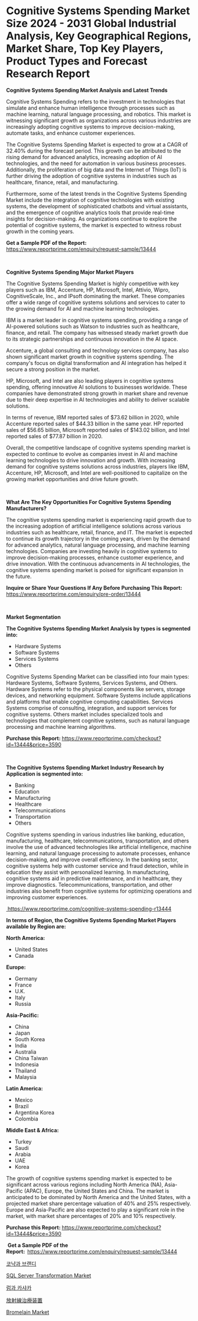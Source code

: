 <p><h1>Cognitive Systems Spending Market Size 2024 - 2031 Global Industrial Analysis, Key Geographical Regions, Market Share, Top Key Players, Product Types and Forecast Research Report</h1></p><p><strong>Cognitive Systems Spending Market Analysis and Latest Trends</strong></p>
<p><p>Cognitive Systems Spending refers to the investment in technologies that simulate and enhance human intelligence through processes such as machine learning, natural language processing, and robotics. This market is witnessing significant growth as organizations across various industries are increasingly adopting cognitive systems to improve decision-making, automate tasks, and enhance customer experiences.</p><p>The Cognitive Systems Spending Market is expected to grow at a CAGR of 32.40% during the forecast period. This growth can be attributed to the rising demand for advanced analytics, increasing adoption of AI technologies, and the need for automation in various business processes. Additionally, the proliferation of big data and the Internet of Things (IoT) is further driving the adoption of cognitive systems in industries such as healthcare, finance, retail, and manufacturing.</p><p>Furthermore, some of the latest trends in the Cognitive Systems Spending Market include the integration of cognitive technologies with existing systems, the development of sophisticated chatbots and virtual assistants, and the emergence of cognitive analytics tools that provide real-time insights for decision-making. As organizations continue to explore the potential of cognitive systems, the market is expected to witness robust growth in the coming years.</p></p>
<p><strong>Get a Sample PDF of the Report:&nbsp;</strong> <a href="https://www.reportprime.com/enquiry/request-sample/13444">https://www.reportprime.com/enquiry/request-sample/13444</a></p>
<p>&nbsp;</p>
<p><strong>Cognitive Systems Spending Major Market Players</strong></p>
<p><p>The Cognitive Systems Spending Market is highly competitive with key players such as IBM, Accenture, HP, Microsoft, Intel, Attivio, Wipro, CognitiveScale, Inc., and IPsoft dominating the market. These companies offer a wide range of cognitive systems solutions and services to cater to the growing demand for AI and machine learning technologies.</p><p>IBM is a market leader in cognitive systems spending, providing a range of AI-powered solutions such as Watson to industries such as healthcare, finance, and retail. The company has witnessed steady market growth due to its strategic partnerships and continuous innovation in the AI space.</p><p>Accenture, a global consulting and technology services company, has also shown significant market growth in cognitive systems spending. The company's focus on digital transformation and AI integration has helped it secure a strong position in the market.</p><p>HP, Microsoft, and Intel are also leading players in cognitive systems spending, offering innovative AI solutions to businesses worldwide. These companies have demonstrated strong growth in market share and revenue due to their deep expertise in AI technologies and ability to deliver scalable solutions.</p><p>In terms of revenue, IBM reported sales of $73.62 billion in 2020, while Accenture reported sales of $44.33 billion in the same year. HP reported sales of $56.65 billion, Microsoft reported sales of $143.02 billion, and Intel reported sales of $77.87 billion in 2020.</p><p>Overall, the competitive landscape of cognitive systems spending market is expected to continue to evolve as companies invest in AI and machine learning technologies to drive innovation and growth. With increasing demand for cognitive systems solutions across industries, players like IBM, Accenture, HP, Microsoft, and Intel are well-positioned to capitalize on the growing market opportunities and drive future growth.</p></p>
<p>&nbsp;</p>
<p><strong>What Are The Key Opportunities For Cognitive Systems Spending Manufacturers?</strong></p>
<p><p>The cognitive systems spending market is experiencing rapid growth due to the increasing adoption of artificial intelligence solutions across various industries such as healthcare, retail, finance, and IT. The market is expected to continue its growth trajectory in the coming years, driven by the demand for advanced analytics, natural language processing, and machine learning technologies. Companies are investing heavily in cognitive systems to improve decision-making processes, enhance customer experience, and drive innovation. With the continuous advancements in AI technologies, the cognitive systems spending market is poised for significant expansion in the future.</p></p>
<p><strong>Inquire or Share Your Questions If Any Before Purchasing This Report:</strong> <a href="https://www.reportprime.com/enquiry/pre-order/13444">https://www.reportprime.com/enquiry/pre-order/13444</a></p>
<p>&nbsp;</p>
<p><strong>Market Segmentation</strong></p>
<p><strong>The Cognitive Systems Spending Market Analysis by types is segmented into:</strong></p>
<p><ul><li>Hardware Systems</li><li>Software Systems</li><li>Services Systems</li><li>Others</li></ul></p>
<p><p>Cognitive Systems Spending Market can be classified into four main types: Hardware Systems, Software Systems, Services Systems, and Others. Hardware Systems refer to the physical components like servers, storage devices, and networking equipment. Software Systems include applications and platforms that enable cognitive computing capabilities. Services Systems comprise of consulting, integration, and support services for cognitive systems. Others market includes specialized tools and technologies that complement cognitive systems, such as natural language processing and machine learning algorithms.</p></p>
<p><strong>Purchase this Report:&nbsp;</strong><a href="https://www.reportprime.com/checkout?id=13444&price=3590">https://www.reportprime.com/checkout?id=13444&price=3590</a></p>
<p>&nbsp;</p>
<p><strong>The Cognitive Systems Spending Market Industry Research by Application is segmented into:</strong></p>
<p><ul><li>Banking</li><li>Education</li><li>Manufacturing</li><li>Healthcare</li><li>Telecommunications</li><li>Transportation</li><li>Others</li></ul></p>
<p><p>Cognitive systems spending in various industries like banking, education, manufacturing, healthcare, telecommunications, transportation, and others involve the use of advanced technologies like artificial intelligence, machine learning, and natural language processing to automate processes, enhance decision-making, and improve overall efficiency. In the banking sector, cognitive systems help with customer service and fraud detection, while in education they assist with personalized learning. In manufacturing, cognitive systems aid in predictive maintenance, and in healthcare, they improve diagnostics. Telecommunications, transportation, and other industries also benefit from cognitive systems for optimizing operations and improving customer experiences.</p></p>
<p><a href="https://www.reportprime.com/cognitive-systems-spending-r13444">&nbsp;https://www.reportprime.com/cognitive-systems-spending-r13444</a></p>
<p><strong>In terms of Region, the Cognitive Systems Spending Market Players available by Region are:</strong></p>
<p>
    <p> <strong> North America: </strong>
        <ul>
            <li>United States</li>
            <li>Canada</li>
        </ul>
        </p> 
    <p> <strong> Europe: </strong>
        <ul>
            <li>Germany</li>
            <li>France</li>
            <li>U.K.</li>
            <li>Italy</li>
            <li>Russia</li>
        </ul>
        </p> 
    <p> <strong> Asia-Pacific: </strong>
        <ul>
            <li>China</li>
            <li>Japan</li>
            <li>South Korea</li>
            <li>India</li>
            <li>Australia</li>
            <li>China Taiwan</li>
            <li>Indonesia</li>
            <li>Thailand</li>
            <li>Malaysia</li>
        </ul>
        </p> 
    <p> <strong> Latin America: </strong>
        <ul>
            <li>Mexico</li>
            <li>Brazil</li>
            <li>Argentina Korea</li>
            <li>Colombia</li>
        </ul>
        </p> 
    <p> <strong> Middle East & Africa: </strong>
        <ul>
            <li>Turkey</li>
            <li>Saudi</li>
            <li>Arabia</li>
            <li>UAE</li>
            <li>Korea</li>
        </ul>
    </p>
    </p>
<p><p>The growth of cognitive systems spending market is expected to be significant across various regions including North America (NA), Asia-Pacific (APAC), Europe, the United States and China. The market is anticipated to be dominated by North America and the United States, with a projected market share percentage valuation of 40% and 25% respectively. Europe and Asia-Pacific are also expected to play a significant role in the market, with market share percentages of 20% and 10% respectively.</p></p>
<p><strong>Purchase this Report: </strong><a href="https://www.reportprime.com/checkout?id=13444&price=3590">https://www.reportprime.com/checkout?id=13444&price=3590</a></p>
<p>&nbsp;<strong>Get a Sample PDF of the Report:&nbsp;&nbsp;</strong><a href="https://www.reportprime.com/enquiry/request-sample/13444">https://www.reportprime.com/enquiry/request-sample/13444</a></p>
<p><strong></strong></p>
<p><p><a href="https://github.com/vskv4779xr1/Market-Research-Report-List-1/blob/main/816104822526.md">코냑과 브랜디</a></p><p><a href="https://github.com/juancolorado15/Market-Research-Report-List-2/blob/main/sql-server-transformation-market.md">SQL Server Transformation Market</a></p><p><a href="https://github.com/xvz497517413/Market-Research-Report-List-1/blob/main/598967122525.md">럼과 카샤카</a></p><p><a href="https://github.com/EmoryYundt1935/Market-Research-Report-List-1/blob/main/682844024506.md">放射線治療装置</a></p><p><a href="https://issuu.com/reportprime-2/docs/bromelain-market-size-2030.pptx">Bromelain Market</a></p></p>